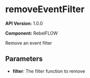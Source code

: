 # removeEventFilter

**API Version:** 1.0.0

**Component:** RebelFLOW

Remove an event filter

## Parameters

- **filter**: The filter function to remove

